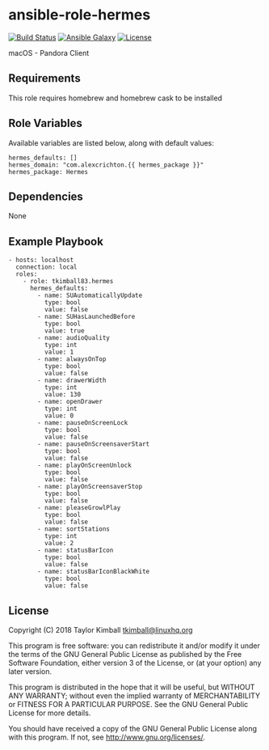 # ansible-role-hermes

[![Build Status](https://travis-ci.org/tkimball83/ansible-role-hermes.svg?branch=master)](https://travis-ci.org/tkimball83/ansible-role-hermes)
[![Ansible Galaxy](https://img.shields.io/badge/ansible--galaxy-hermes-blue.svg?style=flat)](https://galaxy.ansible.com/tkimball83/hermes)
[![License](https://img.shields.io/badge/license-GPLv3-brightgreen.svg?style=flat)](COPYING)

macOS - Pandora Client

## Requirements

This role requires homebrew and homebrew cask to be installed

## Role Variables

Available variables are listed below, along with default values:

    hermes_defaults: []
    hermes_domain: "com.alexcrichton.{{ hermes_package }}"
    hermes_package: Hermes

## Dependencies

None

## Example Playbook

    - hosts: localhost
      connection: local
      roles:
        - role: tkimball83.hermes
          hermes_defaults:
            - name: SUAutomaticallyUpdate
              type: bool
              value: false
            - name: SUHasLaunchedBefore
              type: bool
              value: true
            - name: audioQuality
              type: int
              value: 1
            - name: alwaysOnTop
              type: bool
              value: false
            - name: drawerWidth
              type: int
              value: 130
            - name: openDrawer
              type: int
              value: 0
            - name: pauseOnScreenLock
              type: bool
              value: false
            - name: pauseOnScreensaverStart
              type: bool
              value: false
            - name: playOnScreenUnlock
              type: bool
              value: false
            - name: playOnScreensaverStop
              type: bool
              value: false
            - name: pleaseGrowlPlay
              type: bool
              value: false
            - name: sortStations
              type: int
              value: 2
            - name: statusBarIcon
              type: bool
              value: false
            - name: statusBarIconBlackWhite
              type: bool
              value: false

## License

Copyright (C) 2018 Taylor Kimball <tkimball@linuxhq.org>

This program is free software: you can redistribute it and/or modify
it under the terms of the GNU General Public License as published by
the Free Software Foundation, either version 3 of the License, or
(at your option) any later version.

This program is distributed in the hope that it will be useful,
but WITHOUT ANY WARRANTY; without even the implied warranty of
MERCHANTABILITY or FITNESS FOR A PARTICULAR PURPOSE. See the
GNU General Public License for more details.

You should have received a copy of the GNU General Public License
along with this program. If not, see <http://www.gnu.org/licenses/>.
